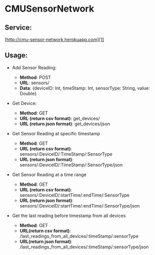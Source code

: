 CMUSensorNetwork
============

Service:
--------

[http://cmu-sensor-network.herokuapp.com][1]

Usage:
------

- Add Sensor Reading:
    - **Method**: POST
    - **URL**: sensors/
    - **Data**: {deviceID: Int, timeStamp: Int, sensorType: String,  value: Double}

- Get Device:
    - **Method**: GET
    - **URL (return csv format)**: get_devices/
    - **URL (return json format)**: get_devices/json

- Get Sensor Reading at specific timestamp 
    - **Method**: GET
    - **URL (return csv format)**: sensors/:DeviceID/:TimeStamp/:SensorType
    - **URL (return json format)**: sensors/:DeviceID/:TimeStamp/:SensorType/json

- Get Sensor Reading at a time range
    - **Method**: GET
    - **URL (return csv format)**: sensors/:DeviceID/:startTime/:endTime/:SensorType
    - **URL (return json format)**: sensors/:DeviceID/:startTime/:endTime/:SensorType/json

- Get the last reading before timestamp from all devices
    - **Method**: GET
    - **URL(return csv format)**: /last_readings_from_all_devices/:timeStamp/:sensorType
    - **URL(return json format)**: /last_readings_from_all_devices/:timeStamp/:sensorType/json

[1]: http://cmu-sensor-network.herokuapp.com/ "heroku"
